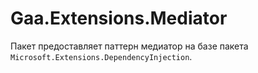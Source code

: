 # Gaa.Extensions.Mediator

Пакет предоставляет паттерн медиатор на базе пакета `Microsoft.Extensions.DependencyInjection`.